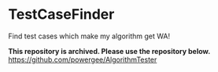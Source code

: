 # TestCaseFinder
Find test cases which make my algorithm get WA!

**This repository is archived. Please use the repository below.**
https://github.com/powergee/AlgorithmTester
